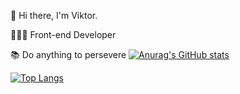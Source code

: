  👋 Hi there, I'm Viktor.
 
 👨🏻‍💻 Front-end Developer
 
 📚 Do anything to persevere
[![Anurag's GitHub stats](https://github-readme-stats.vercel.app/api?username=xiaowu55)](https://github.com/anuraghazra/github-readme-stats)  

[![Top Langs](https://github-readme-stats.vercel.app/api/top-langs/?username=anuraghazra&layout=compact)](https://github.com/anuraghazra/github-readme-stats)
